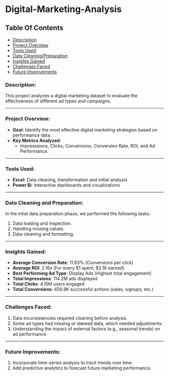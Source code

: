 # Digital-Marketing-Analysis

## Table Of Contents

- [Description](#description)
- [Project Overview](#project-overview)
- [Tools Used](#tools-used)
- [Data Cleaning/Preparation](#data-cleaning-and-preparation)
- [Insights Gained](#insights-gained)
- [Challenges Faced](#challenges-faced)
- [Future Improvements](#future-improvements)


### Description:

This project analyzes a digital marketing dataset to evaluate the effectiveness of different ad types and campaigns.

---

### Project Overview:

-  **Goal**: Identify the most effective digital marketing strategies based on performance data.
-  **Key Metrics Analyzed**:
   -  Impresssions, Clicks, Conversions, Conversion Rate, ROI, and Ad Performance.

--- 

### Tools Used:

-  **Excel**: Data cleaning, transformation and initial analysis
-  **Power Bi**:  Interactive dashboards and visualizations

---

### Data Cleaning and Preparation:

In the intial data preparation phase, we performed the following tasks:

 1. Data loading and inspection.
 2. Handling missing values.
 3. Data cleaning and formatting.

---

### Insights Gained:

-  **Average Conversion Rate**:    11.63% (Conversions per click)
-  **Average ROI**:    2.16x (For every $1 spent, $2.16 earned)
-  **Best Performing Ad Type**:    Display Ads (Highest total engagement)
-  **Total Impressions**:    114.2M ads displayed
-  **Total Clicks**:    4.15M users engaged
-  **Total Conversions**:    456.9K successful actions (sales, signups, etc.)

---

 ### Challenges Faced:
 
1.  Data inconsistencies required cleaning before analysis.
2.  Some ad types had missing or skewed data, which needed adjustments.
3.  Understanding the impact of external factors (e.g., seasonal trends) on ad performance.

---

### Future Improvements:
1. Incorporate time-series analysis to track trends over time.
2. Add predictive analytics to forecast future marketing performance.
